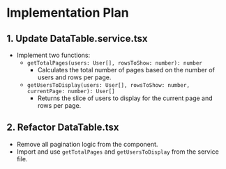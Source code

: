 # Implementation Plan

## 1. Update DataTable.service.tsx

-   Implement two functions:
    -   `getTotalPages(users: User[], rowsToShow: number): number`
        -   Calculates the total number of pages based on the number of users and rows per page.
    -   `getUsersToDisplay(users: User[], rowsToShow: number, currentPage: number): User[]`
        -   Returns the slice of users to display for the current page and rows per page.

## 2. Refactor DataTable.tsx

-   Remove all pagination logic from the component.
-   Import and use `getTotalPages` and `getUsersToDisplay` from the service file.
